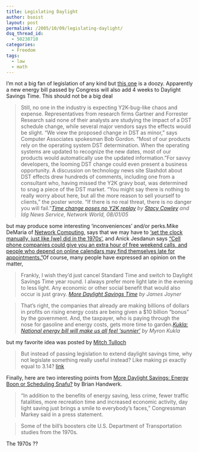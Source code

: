 ```yaml
---
title: Legislating Daylight
author: bsoist
layout: post
permalink: /2005/10/09/legislating-daylight/
dsq_thread_id:
  - 50238710
categories:
  - Freedom
tags:
  - law
  - math
---
```

I&#8217;m not a big fan of legislation of any kind but [this one][1] is a doozy. Apparently a new energy bill passed by Congress will also add 4 weeks to Daylight Savings Time. This should not be a big deal

> Still, no one in the industry is expecting Y2K-bug-like chaos and expense. Representatives from research firms Gartner and Forrester Research said none of their analysts are studying the impact of a DST schedule change, while several major vendors says the effects would be slight. &#8220;We view the proposed change in DST as minor,&#8221; says Computer Associates spokesman Bob Gordon. &#8220;Most of our products rely on the operating system DST determination. When the operating systems are updated to recognize the new dates, most of our products would automatically use the updated information.&#8221;For savvy developers, the looming DST change could even present a business opportunity. A discussion on technology news site Slashdot about DST effects drew hundreds of comments, including one from a consultant who, having missed the Y2K gravy boat, was determined to snag a piece of the DST market. &#8220;You might say there is nothing to really worry about here, but all the more reason to sell yourself to clients,&#8221; the poster wrote. &#8220;If there is no real threat, there is no danger you will fail.&#8221;<cite><a href="http://www.networkworld.com/news/2005/080105-daylight-savings.html">Time change poses no Y2K replay</a> by <a href="http://www.networkworld.com/Home/scowley.html">Stacy Cowley</a> and Idg News Service, Network World, 08/01/05</cite>

but may produce some interesting &#8216;inconveniences&#8217; and/or perks.Mike DeMaria of [Network Computing][2], says that we may have to [&#8216;set the clock manually, just like [we] did in the 1970s&#8217;][3], and Anick Jesdanun says [&#8220;Cell phone companies could give you an extra hour of free weekend calls, and people who depend on online calendars may find themselves late for appointments.&#8221;][4]Of course, many people have expressed an opinion on the matter,  

> Frankly, I wish they&#8217;d just cancel Standard Time and switch to Daylight Savings Time year round. I always prefer more light late in the evening to less light. Any economic or other social benefit that would also occur is just gravy. <cite><a href="http://www.outsidethebeltway.com/archives/11469">More Daylight Savings Time</a> by James Joyner </cite>

> That&#8217;s right, the companies that already are making billions of dollars in profits on rising energy costs are being given a $10 billion &#8220;bonus&#8221; by the government. And, the taxpayer, who is paying through the nose for gasoline and energy costs, gets more time to garden.<cite><a href="http://www.mlive.com/news/grpress/index.ssf?/base/news-6/112368512995200.xml&coll=6">Kukla: National energy bill will make us all feel &#8216;sunnier&#8217;</a> by Myron Kukla</cite>

but my favorite idea was posted by [Mitch Tulloch][5]  

> But instead of passing legislation to extend daylight savings time, why not legislate something really useful instead? Like making pi exactly equal to 3.14? [link][6]

Finally, here are two interesting points from [More Daylight Savings: Energy Boon or Scheduling Snafu?][7] by Brian Handwerk.  

> &#8220;In addition to the benefits of energy saving, less crime, fewer traffic fatalities, more recreation time and increased economic activity, day light saving just brings a smile to everybody&#8217;s faces,&#8221; Congressman Markey said in a press statement.

> Some of the bill&#8217;s boosters cite U.S. Department of Transportation studies from the 1970s.

The 1970s ??

 [1]: http://
 [2]: http://www.nwc.com/;jsessionid=Z3GYPTJ1FE5CAQSNDBCCKH0CJUMEKJVN
 [3]: http://informationweek.com/story/showArticle.jhtml?articleID=166403681
 [4]: http://news.yahoo.com/s/ap/20050807/ap_on_hi_te/daylight_saving_tech
 [5]: http://www.oreillynet.com/pub/au/438
 [6]: http://www.oreillynet.com/pub/wlg/7577
 [7]: http://news.nationalgeographic.com/news/2005/07/0728_050728_daylight.html
